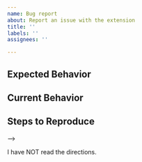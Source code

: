 ```yaml
---
name: Bug report
about: Report an issue with the extension
title: ''
labels: ''
assignees: ''

---
```


<!-- INSTRUCTIONS
What not to report:
- Bugs in development branches
- Problems with the API
- Feature requests
- Asking for project help

Before you submit a bug report, PLEASE read the documentation! Otherwise, your issue request will be ignored.

CL5: https://github.com/cloudlink-omega/cl5/wiki
Omega: https://github.com/cloudlink-omega/extension/wiki

If you need help, please visit our Discord server: https://discord.gg/BZ7TWeMF75

Anything between <!- - and - -> won't be shown when your issue is created.
-->

## Expected Behavior
<!--- Tell us what should happen -->

## Current Behavior
<!--- Tell us what happens instead of the expected behavior -->

## Steps to Reproduce
<!--- Provide a link to a live example, or an unambiguous set of steps to -->
<!--- reproduce this bug. Include code to reproduce, if relevant -->

-->

<!-- Replace the following line with "I have read the directions" -->
I have NOT read the directions.
